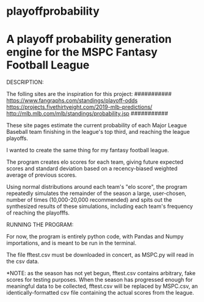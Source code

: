 # playoffprobability
# A playoff probability generation engine for the MSPC Fantasy Football League


DESCRIPTION:

The folling sites are the inspiration for this project:
###########
https://www.fangraphs.com/standings/playoff-odds
https://projects.fivethirtyeight.com/2019-mlb-predictions/
http://mlb.mlb.com/mlb/standings/probability.jsp
###########

These site pages estimate the current probability of each Major League Baseball team 
finishing in the league's top third, and reaching the league playoffs.

I wanted to create the same thing for my fantasy football league.

The program creates elo scores for each team, giving future expected scores and standard deviation
based on a recency-biased weighted average of previous scores.

Using normal distributions around each team's "elo score", the program repeatedly simulates the remainder of the season
a large, user-chosen, number of times (10,000-20,000 recommended) and spits out the synthesized results
of these simulations, including each team's frequency of reaching the playofffs.


RUNNING THE PROGRAM:

For now, the program is entirely python code, with Pandas and Numpy importations, 
and is meant to be run in the terminal.

The file fftest.csv must be downloaded in concert, as MSPC.py will read in the csv data.



*NOTE: as the season has not yet begun, fftest.csv contains arbitrary, fake scores for testing purposes. 
When the season has progressed enough for meaningful data to be collected, fftest.csv will be replaced by 
MSPC.csv, an identically-formatted csv file containing the actual scores from the league.
